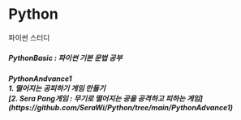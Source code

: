 # Python
파이썬 스터디


<h5> PythonBasic : 파이썬 기본 문법 공부 </h5>
<h5> PythonAndvance1 
  <br>
  1. 떨어지는 공피하기 게임 만들기
  <br>
  [2. Sera Pang게임 : 무기로 떨어지는 공을 공격하고 피하는 게임] (https://github.com/SeraWi/Python/tree/main/PythonAdvance1)</h5>
